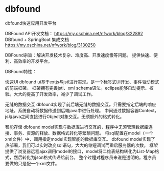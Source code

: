 # dbfound
dbfound快速应用开发平台
<p>
  DBFound API开发文档： <a href='https://my.oschina.net/nfwork/blog/322892'>https://my.oschina.net/nfwork/blog/322892</a><br>
  DBfound + SpringBoot 集成文档 <a href='https://my.oschina.net/nfwork/blog/3130250'>https://my.oschina.net/nfwork/blog/3130250</a>
</p>
<p>
DBFound宗旨：解决开发技术复杂、难度高、开发速度慢等问题。
              提供快速、便利、高效率的开发平台。
</p>
<p>
DBFound特性：
</p>
<p>
快速UI
   dbfound ui基于extjs与jstl进行实现。是一个标签式UI开发、事件驱动模式的前端框架。
   框架拥有完善jstl、xml schema语法。eclipse能够自动提示、校验。大大的提高了开发效率，减少了调试工作。
</p>
<p>
无缝的数据交互
   dbfound实现了前后端无缝的数据交互。只需要指定后端的响应地址。系统自动将数据传送到后端java中进行处理。
   中间通过数据容器Context，js与java之间直接进行Object对象交互。无须额外的格式转化。
</p>
<p>
智能存储
   dbfound model实现与数据库进行交互的，程序中无须管理数据库连接、事务、资源的释放、数据格式转化等繁琐问题。
   将sql配置在model（一个xml文件）中，调用指定model实现智能的数据库交互。 
   dbfound model实现了热部署，我们可以实时改变sql语句，大大的缩短调试而重启服务器的次数。
   框架提供了浏览器远程ajax调用model的接口，model将二维表结构转化为List-Map格式，然后转化为json格式传递给前台。
   整个过程对程序员来说是透明的。程序员要做的只是配一个xml文件。
</p>
